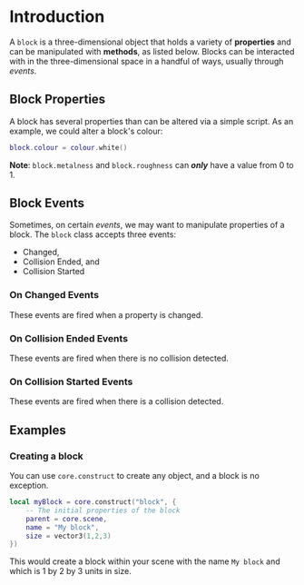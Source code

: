 # Introduction

A `block` is a three-dimensional object that holds a variety of **properties** and can be manipulated with **methods**, as listed below. Blocks can be interacted with in the three-dimensional space in a handful of ways, usually through *events*.

## Block Properties

A block has several properties than can be altered via a simple script. As an example, we could alter a block's colour:

```lua
block.colour = colour.white()
```

**Note**:
`block.metalness` and `block.roughness` can ***only*** have a value from 0 to 1.

## Block Events

Sometimes, on certain *events*, we may want to manipulate properties of a block. The `block` class accepts three events:

- Changed,
- Collision Ended, and
- Collision Started

### On Changed Events

These events are fired when a property is changed.

### On Collision Ended Events

These events are fired when there is no collision detected.

### On Collision Started Events

These events are fired when there is a collision detected.

## Examples

### Creating a block

You can use `core.construct` to create any object, and a block is no exception.

```lua
local myBlock = core.construct("block", {
    -- The initial properties of the block
    parent = core.scene,
    name = "My block",
    size = vector3(1,2,3)    
})
```

This would create a block within your scene with the name `My block` and which is 1 by 2 by 3 units in size.
